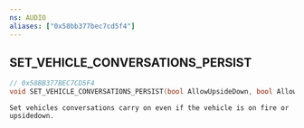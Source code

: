 ```yaml
---
ns: AUDIO
aliases: ["0x58bb377bec7cd5f4"]
---
```

## SET_VEHICLE_CONVERSATIONS_PERSIST

```c
// 0x58BB377BEC7CD5F4
void SET_VEHICLE_CONVERSATIONS_PERSIST(bool AllowUpsideDown, bool AllowOnFire);
```

```
Set vehicles conversations carry on even if the vehicle is on fire or upsidedown.
```
